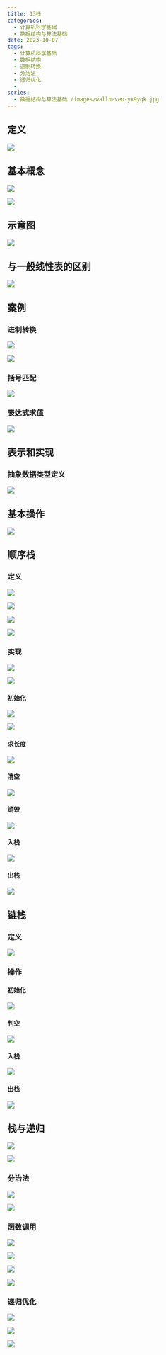 ```yaml
---
title: 13栈
categories:
  - 计算机科学基础
  - 数据结构与算法基础
date: 2023-10-07
tags:
  - 计算机科学基础
  - 数据结构
  - 进制转换
  - 分治法
  - 递归优化
  - 
series:
  - 数据结构与算法基础 /images/wallhaven-yx9yqk.jpg
---
```

## 定义

![](/images/posts/Pasted%20image%2020231007201019.png)

## 基本概念

![](/images/posts/Pasted%20image%2020231007201117.png)

![](/images/posts/Pasted%20image%2020231007201641.png)

## 示意图

![](/images/posts/Pasted%20image%2020231007201253.png)

## 与一般线性表的区别

![](/images/posts/Pasted%20image%2020231007201723.png)

## 案例

### 进制转换

![](/images/posts/Pasted%20image%2020231007202410.png)

![](/images/posts/Pasted%20image%2020231007202419.png)

### 括号匹配

![](/images/posts/Pasted%20image%2020231007202818.png)

### 表达式求值

![](/images/posts/Pasted%20image%2020231007203222.png)

## 表示和实现

### 抽象数据类型定义

![](/images/posts/Pasted%20image%2020231007203643.png)
	
## 基本操作

![](/images/posts/Pasted%20image%2020231008140426.png)

## 顺序栈

### 定义

![](/images/posts/Pasted%20image%2020231008140445.png)

![](/images/posts/Pasted%20image%2020231008140617.png)

![](/images/posts/Pasted%20image%2020231008140825.png)

![](/images/posts/Pasted%20image%2020231008140835.png)

### 实现

![](/images/posts/Pasted%20image%2020231008141539.png)

![](/images/posts/Pasted%20image%2020231008141554.png)

#### 初始化

![](/images/posts/Pasted%20image%2020231008141616.png)

![](/images/posts/Pasted%20image%2020231008141639.png)

#### 求长度

![](/images/posts/Pasted%20image%2020231008142559.png)

#### 清空

![](/images/posts/Pasted%20image%2020231008142610.png)

#### 销毁

![](/images/posts/Pasted%20image%2020231008142621.png)

#### 入栈

![](/images/posts/Pasted%20image%2020231008142641.png)

#### 出栈

![](/images/posts/Pasted%20image%2020231008143008.png)

## 链栈

### 定义

![](/images/posts/Pasted%20image%2020231008143555.png)

### 操作 

#### 初始化

![](/images/posts/Pasted%20image%2020231008143623.png)

#### 判空

![](/images/posts/Pasted%20image%2020231008143648.png)

#### 入栈

![](/images/posts/Pasted%20image%2020231008143907.png)

#### 出栈

![](/images/posts/Pasted%20image%2020231008152021.png)

## 栈与递归

![](/images/posts/Pasted%20image%2020231008152304.png)
 
![](/images/posts/Pasted%20image%2020231008152319.png)

### 分治法

![](/images/posts/Pasted%20image%2020231008152556.png)

![](/images/posts/Pasted%20image%2020231008152626.png)

### 函数调用

![](/images/posts/Pasted%20image%2020231008152421.png)

![](/images/posts/Pasted%20image%2020231008153156.png)

![](/images/posts/Pasted%20image%2020231008153418.png)

![](/images/posts/Pasted%20image%2020231008153426.png)

### 递归优化

![](/images/posts/Pasted%20image%2020231008153614.png)

![](/images/posts/Pasted%20image%2020231008153741.png)

![](/images/posts/Pasted%20image%2020231008153748.png)